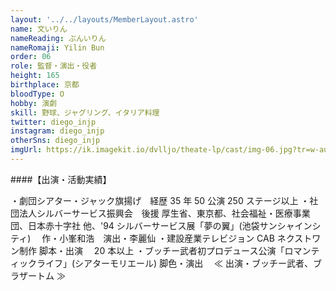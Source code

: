 ```yaml
---
layout: '../../layouts/MemberLayout.astro'
name: 文いりん
nameReading: ぶんいりん
nameRomaji: Yilin Bun
order: 06
role: 監督・演出・役者
height: 165
birthplace: 京都
bloodType: O
hobby: 演劇
skill: 野球、ジャグリング、イタリア料理
twitter: diego_injp
instagram: diego_injp
otherSns: diego_injp
imgUrl: https://ik.imagekit.io/dvlljo/theate-lp/cast/img-06.jpg?tr=w-auto
---
```


####【出演・活動実績】

・劇団シアター・ジャック旗揚げ　経歴 35 年 50 公演 250 ステージ以上
・社団法人シルバーサービス振興会　後援 厚生省、東京都、社会福祉・医療事業団、日本赤十字社 他、'94 シルバーサービス展「夢の翼」(池袋サンシャインシティ)　 作・小峯和浩　演出・李麗仙
・建設産業テレビジョン CAB ネクストワン制作 脚本・出演　 20 本以上
・ブッチー武者初プロデュース公演「ロマンティックライフ」(シアターモリエール) 脚色・演出　 ≪ 出演・ブッチー武者、ブラザートム ≫
